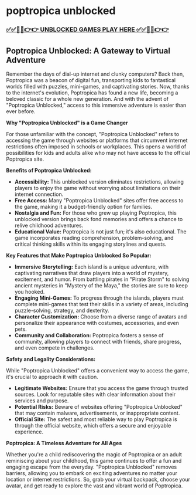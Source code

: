 # poptropica unblocked

### [✅✅🔴🔴👉👉 UNBLOCKED GAMES PLAY HERE ✅✅🔴🔴👉👉](https://topstoryindia.com)

## Poptropica Unblocked: A Gateway to Virtual Adventure

Remember the days of dial-up internet and clunky computers? Back then, Poptropica was a beacon of digital fun, transporting kids to fantastical worlds filled with puzzles, mini-games, and captivating stories. Now, thanks to the internet's evolution, Poptropica has found a new life, becoming a beloved classic for a whole new generation.  And with the advent of "Poptropica Unblocked," access to this immersive adventure is easier than ever before.

**Why "Poptropica Unblocked" is a Game Changer**

For those unfamiliar with the concept, "Poptropica Unblocked" refers to accessing the game through websites or platforms that circumvent internet restrictions often imposed in schools or workplaces.  This opens a world of possibilities for kids and adults alike who may not have access to the official Poptropica site.

**Benefits of Poptropica Unblocked:**

* **Accessibility:** This unblocked version eliminates restrictions, allowing players to enjoy the game without worrying about limitations on their internet connection. 
* **Free Access:** Many "Poptropica Unblocked" sites offer free access to the game, making it a budget-friendly option for families.
* **Nostalgia and Fun:** For those who grew up playing Poptropica, this unblocked version brings back fond memories and offers a chance to relive childhood adventures.
* **Educational Value:** Poptropica is not just fun; it's also educational. The game incorporates reading comprehension, problem-solving, and critical thinking skills within its engaging storylines and quests.

**Key Features that Make Poptropica Unblocked So Popular:**

* **Immersive Storytelling:**  Each island is a unique adventure, with captivating narratives that draw players into a world of mystery, excitement, and humor. From battling pirates in "Pirate Storm" to solving ancient mysteries in "Mystery of the Maya," the stories are sure to keep you hooked. 
* **Engaging Mini-Games:** To progress through the islands, players must complete mini-games that test their skills in a variety of areas, including puzzle-solving, strategy, and dexterity. 
* **Character Customization:** Choose from a diverse range of avatars and personalize their appearance with costumes, accessories, and even pets. 
* **Community and Collaboration:**  Poptropica fosters a sense of community, allowing players to connect with friends, share progress, and even compete in challenges.

**Safety and Legality Considerations:**

While "Poptropica Unblocked" offers a convenient way to access the game, it's crucial to approach it with caution. 

* **Legitimate Websites:**  Ensure that you access the game through trusted sources. Look for reputable sites with clear information about their services and purpose.
* **Potential Risks:**  Beware of websites offering "Poptropica Unblocked" that may contain malware, advertisements, or inappropriate content.  
* **Official Site:** The safest and most reliable way to play Poptropica is through the official website, which offers a secure and enjoyable experience.

**Poptropica: A Timeless Adventure for All Ages**

Whether you're a child rediscovering the magic of Poptropica or an adult reminiscing about your childhood, this game continues to offer a fun and engaging escape from the everyday. "Poptropica Unblocked" removes barriers, allowing you to embark on exciting adventures no matter your location or internet restrictions.  So, grab your virtual backpack, choose your avatar, and get ready to explore the vast and vibrant world of Poptropica.